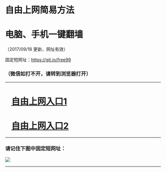 ﻿# 自由上网简易方法

# 电脑、手机一键翻墙

（2017/09/18 更新，网址有效）

固定短网址：https://git.io/free99

### （微信如打不开，请转到浏览器打开）


***





# &nbsp;&nbsp; <a href="http://ft156725822.fwq-tz1005.info/fwqtz01.html?t=091800119856 " target="_blank">自由上网入口1</a>
# &nbsp;&nbsp; <a href="http://ft1982326644.fwq-tz1006.info/fwqtz02.html?t=09180015729 " target="_blank">自由上网入口2</a>
***

### 请记住下图中固定短网址：

<img src="https://s3-us-west-2.amazonaws.com/fwq-1001/yjfq-20170905okok.png" /> 


***

